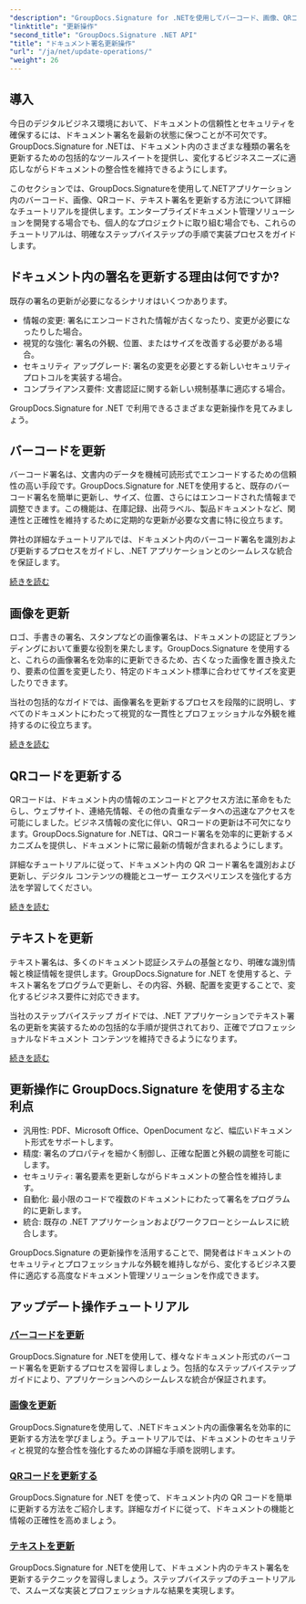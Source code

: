 ```yaml
---
"description": "GroupDocs.Signature for .NETを使用してバーコード、画像、QRコード、テキスト署名を更新するための包括的なチュートリアルで、ドキュメント署名管理をマスターしましょう。セキュリティとドキュメントの整合性を簡単に強化できます。"
"linktitle": "更新操作"
"second_title": "GroupDocs.Signature .NET API"
"title": "ドキュメント署名更新操作"
"url": "/ja/net/update-operations/"
"weight": 26
---
```


## 導入

今日のデジタルビジネス環境において、ドキュメントの信頼性とセキュリティを確保するには、ドキュメント署名を最新の状態に保つことが不可欠です。GroupDocs.Signature for .NETは、ドキュメント内のさまざまな種類の署名を更新するための包括的なツールスイートを提供し、変化するビジネスニーズに適応しながらドキュメントの整合性を維持できるようにします。

このセクションでは、GroupDocs.Signatureを使用して.NETアプリケーション内のバーコード、画像、QRコード、テキスト署名を更新する方法について詳細なチュートリアルを提供します。エンタープライズドキュメント管理ソリューションを開発する場合でも、個人的なプロジェクトに取り組む場合でも、これらのチュートリアルは、明確なステップバイステップの手順で実装プロセスをガイドします。

## ドキュメント内の署名を更新する理由は何ですか?

既存の署名の更新が必要になるシナリオはいくつかあります。

- 情報の変更: 署名にエンコードされた情報が古くなったり、変更が必要になったりした場合。
- 視覚的な強化: 署名の外観、位置、またはサイズを改善する必要がある場合。
- セキュリティ アップグレード: 署名の変更を必要とする新しいセキュリティ プロトコルを実装する場合。
- コンプライアンス要件: 文書認証に関する新しい規制基準に適応する場合。

GroupDocs.Signature for .NET で利用できるさまざまな更新操作を見てみましょう。

## バーコードを更新
バーコード署名は、文書内のデータを機械可読形式でエンコードするための信頼性の高い手段です。GroupDocs.Signature for .NETを使用すると、既存のバーコード署名を簡単に更新し、サイズ、位置、さらにはエンコードされた情報まで調整できます。この機能は、在庫記録、出荷ラベル、製品ドキュメントなど、関連性と正確性を維持するために定期的な更新が必要な文書に特に役立ちます。

弊社の詳細なチュートリアルでは、ドキュメント内のバーコード署名を識別および更新するプロセスをガイドし、.NET アプリケーションとのシームレスな統合を保証します。

[続きを読む](./update-barcode/)

## 画像を更新
ロゴ、手書きの署名、スタンプなどの画像署名は、ドキュメントの認証とブランディングにおいて重要な役割を果たします。GroupDocs.Signature を使用すると、これらの画像署名を効率的に更新できるため、古くなった画像を置き換えたり、要素の位置を変更したり、特定のドキュメント標準に合わせてサイズを変更したりできます。

当社の包括的なガイドでは、画像署名を更新するプロセスを段階的に説明し、すべてのドキュメントにわたって視覚的な一貫性とプロフェッショナルな外観を維持するのに役立ちます。

[続きを読む](./update-image/)

## QRコードを更新する
QRコードは、ドキュメント内の情報のエンコードとアクセス方法に革命をもたらし、ウェブサイト、連絡先情報、その他の貴重なデータへの迅速なアクセスを可能にしました。ビジネス情報の変化に伴い、QRコードの更新は不可欠になります。GroupDocs.Signature for .NETは、QRコード署名を効率的に更新するメカニズムを提供し、ドキュメントに常に最新の情報が含まれるようにします。

詳細なチュートリアルに従って、ドキュメント内の QR コード署名を識別および更新し、デジタル コンテンツの機能とユーザー エクスペリエンスを強化する方法を学習してください。

[続きを読む](./update-qr-code/)

## テキストを更新
テキスト署名は、多くのドキュメント認証システムの基盤となり、明確な識別情報と検証情報を提供します。GroupDocs.Signature for .NET を使用すると、テキスト署名をプログラムで更新し、その内容、外観、配置を変更することで、変化するビジネス要件に対応できます。

当社のステップバイステップ ガイドでは、.NET アプリケーションでテキスト署名の更新を実装するための包括的な手順が提供されており、正確でプロフェッショナルなドキュメント コンテンツを維持できるようになります。

[続きを読む](./update-text/)

## 更新操作に GroupDocs.Signature を使用する主な利点

- 汎用性: PDF、Microsoft Office、OpenDocument など、幅広いドキュメント形式をサポートします。
- 精度: 署名のプロパティを細かく制御し、正確な配置と外観の調整を可能にします。
- セキュリティ: 署名要素を更新しながらドキュメントの整合性を維持します。
- 自動化: 最小限のコードで複数のドキュメントにわたって署名をプログラム的に更新します。
- 統合: 既存の .NET アプリケーションおよびワークフローとシームレスに統合します。

GroupDocs.Signature の更新操作を活用することで、開発者はドキュメントのセキュリティとプロフェッショナルな外観を維持しながら、変化するビジネス要件に適応する高度なドキュメント管理ソリューションを作成できます。

## アップデート操作チュートリアル
### [バーコードを更新](./update-barcode/)
GroupDocs.Signature for .NETを使用して、様々なドキュメント形式のバーコード署名を更新するプロセスを習得しましょう。包括的なステップバイステップガイドにより、アプリケーションへのシームレスな統合が保証されます。

### [画像を更新](./update-image/)
GroupDocs.Signatureを使用して、.NETドキュメント内の画像署名を効率的に更新する方法を学びましょう。チュートリアルでは、ドキュメントのセキュリティと視覚的な整合性を強化するための詳細な手順を説明します。

### [QRコードを更新する](./update-qr-code/)
GroupDocs.Signature for .NET を使って、ドキュメント内の QR コードを簡単に更新する方法をご紹介します。詳細なガイドに従って、ドキュメントの機能と情報の正確性を高めましょう。

### [テキストを更新](./update-text/)
GroupDocs.Signature for .NETを使用して、ドキュメント内のテキスト署名を更新するテクニックを習得しましょう。ステップバイステップのチュートリアルで、スムーズな実装とプロフェッショナルな結果を実現します。